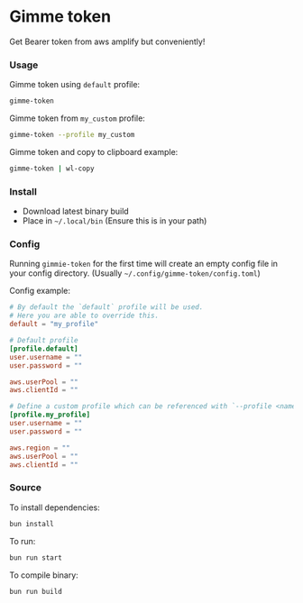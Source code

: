 # Gimme token

Get Bearer token from aws amplify but conveniently!

### Usage

Gimme token using `default` profile:
```bash
gimme-token
```

Gimme token from `my_custom` profile:
```bash
gimme-token --profile my_custom
```

Gimme token and copy to clipboard example:
```bash
gimme-token | wl-copy
```

### Install
- Download latest binary build
- Place in `~/.local/bin` (Ensure this is in your path)

### Config
Running `gimmie-token` for the first time will create an empty config file in your config directory. (Usually `~/.config/gimme-token/config.toml`)

Config example:
```toml
# By default the `default` profile will be used.
# Here you are able to override this.
default = "my_profile"

# Default profile
[profile.default]
user.username = ""
user.password = ""

aws.userPool = ""
aws.clientId = ""

# Define a custom profile which can be referenced with `--profile <name>`
[profile.my_profile]
user.username = ""
user.password = ""

aws.region = ""
aws.userPool = ""
aws.clientId = ""
```

### Source

To install dependencies:

```bash
bun install
```

To run:

```bash
bun run start
```

To compile binary:

```bash
bun run build
```
